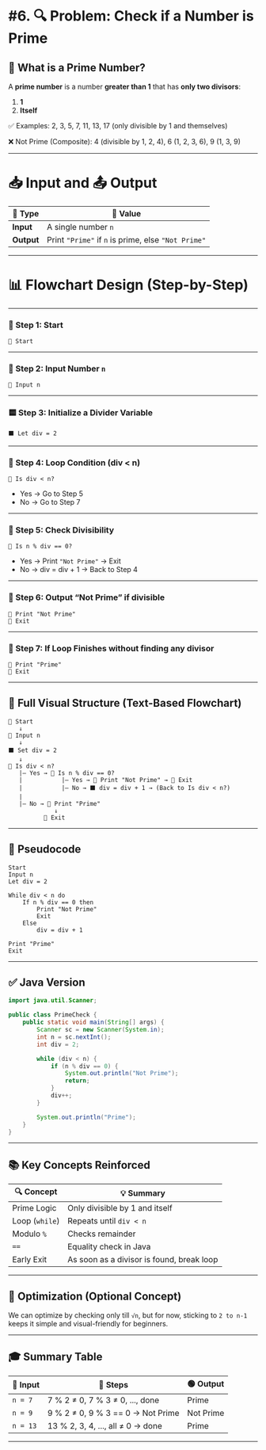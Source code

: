 # #6. 🔍 **Problem: Check if a Number is Prime**

## 🧠 **What is a Prime Number?**

A **prime number** is a number **greater than 1** that has **only two divisors**:

1. **1**
2. **Itself**

✅ Examples:
2, 3, 5, 7, 11, 13, 17 (only divisible by 1 and themselves)

❌ Not Prime (Composite):
4 (divisible by 1, 2, 4), 6 (1, 2, 3, 6), 9 (1, 3, 9)

---

# 📥 Input and 📤 Output

| 🔸 Type    | 🔢 Value                                            |
| ---------- | --------------------------------------------------- |
| **Input**  | A single number `n`                                 |
| **Output** | Print `"Prime"` if `n` is prime, else `"Not Prime"` |

---

# 📊 Flowchart Design (Step-by-Step)

---

### 🔷 Step 1: Start

```
🔷 Start
```

---

### 🔶 Step 2: Input Number `n`

```
🔶 Input n
```

---

### 🟨 Step 3: Initialize a Divider Variable

```
⬛ Let div = 2
```

---

### 🔷 Step 4: Loop Condition (div < n)

```
🔷 Is div < n?
```

* Yes → Go to Step 5
* No → Go to Step 7

---

### 🔷 Step 5: Check Divisibility

```
🔷 Is n % div == 0?
```

* Yes → Print `"Not Prime"` → Exit
* No → div = div + 1 → Back to Step 4

---

### 🔶 Step 6: Output “Not Prime” if divisible

```
🔶 Print "Not Prime"
🔷 Exit
```

---

### 🔶 Step 7: If Loop Finishes without finding any divisor

```
🔶 Print "Prime"
🔷 Exit
```

---

## 🔁 Full Visual Structure (Text-Based Flowchart)

```
🔷 Start
   ↓
🔶 Input n
   ↓
⬛ Set div = 2
   ↓
🔷 Is div < n?
   |— Yes → 🔷 Is n % div == 0?
   |           |— Yes → 🔶 Print "Not Prime" → 🔷 Exit
   |           |— No → ⬛ div = div + 1 → (Back to Is div < n?)
   |
   |— No → 🔶 Print "Prime"
             ↓
          🔷 Exit
```

---

## 🧾 Pseudocode

```text
Start
Input n
Let div = 2

While div < n do
    If n % div == 0 then
        Print "Not Prime"
        Exit
    Else
        div = div + 1

Print "Prime"
Exit
```

---

## ✅ Java Version

```java
import java.util.Scanner;

public class PrimeCheck {
    public static void main(String[] args) {
        Scanner sc = new Scanner(System.in);
        int n = sc.nextInt();
        int div = 2;

        while (div < n) {
            if (n % div == 0) {
                System.out.println("Not Prime");
                return;
            }
            div++;
        }

        System.out.println("Prime");
    }
}
```

---

## 📚 Key Concepts Reinforced

| 🔍 Concept     | 💡 Summary                                |
| -------------- | ----------------------------------------- |
| Prime Logic    | Only divisible by 1 and itself            |
| Loop (`while`) | Repeats until `div < n`                   |
| Modulo `%`     | Checks remainder                          |
| `==`           | Equality check in Java                    |
| Early Exit     | As soon as a divisor is found, break loop |

---

## 🔁 Optimization (Optional Concept)

We can optimize by checking only till `√n`, but for now, sticking to `2 to n-1` keeps it simple and visual-friendly for beginners.

---

## 🎓 Summary Table

| 🔢 Input | 🔄 Steps                          | 🟢 Output |
| -------- | --------------------------------- | --------- |
| `n = 7`  | 7 % 2 ≠ 0, 7 % 3 ≠ 0, ..., done   | Prime     |
| `n = 9`  | 9 % 2 ≠ 0, 9 % 3 == 0 → Not Prime | Not Prime |
| `n = 13` | 13 % 2, 3, 4, ..., all ≠ 0 → done | Prime     |

---